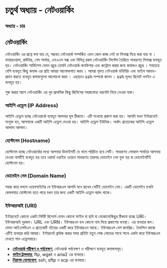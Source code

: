 # চতুর্থ অধ্যায় - নেটওয়ার্কিং

### অধ্যায় - চার

## নেটওয়ার্কিং

নেটওয়ার্কিং এর প্রশ্নে বলা যায় যে, সম্ভবত নেটওয়ার্ক সম্পর্কিত এমন কোন কাজ নেই যা লিনাক্স দিয়ে করা যায় না । ফায়ারওয়াল, রাউটার, নেম সার্ভার, এনএএস বক্স এবং বিভিন্ন রকম নেটওয়ার্কিং সিস্টেম তৈরিতে সাধারণত লিনাক্স ব্যবহৃত হয়। নেটওয়ার্কিং সার্ভিসেস যেমন প্রচুর তেমনি নেটওয়ার্ক কনফিগার এবং কন্ট্রোল করার জন্য কমান্ডও প্রচুর । সবচেয়ে বেশি ব্যবহৃত কিছু কমান্ড এর প্রতি আমরা আলোকপাত করব । আমরা মূলত নেটওয়ার্ক মনিটরিং এবং ফাইল আদান-প্রদান করতে ব্যবহৃত কমান্ডগুলো আলোচনা করব । এছাড়াও ssh সম্পর্কে জানব । ssh মূলত রিমোট লগইন এ ব্যবহৃত হয়।

শুরু করার আগে নেটওয়ার্কিং এর খুব প্রাথমিক কিছু জিনিসের সহজবোধ্য ধারণাটা নিয়ে নেওয়া যাক।

### আইপি এড্রেস \(IP Address\)

আইপি এড্রেস হচ্ছে নেটওয়ার্কে ব্যবহৃত আপনার মূল ঠিকানা। এটি সংখ্যায় প্রকাশ করা হয়। আপনি যখন ইন্টারনেটে সংযুক্ত হন, আপনাকে একটি আইপি এড্রেস দেওয়া হয়। আইপি এড্রেস ইউনিক। অর্থাৎ প্রত্যেকের আইপি এড্রেস আলাদা আলাদা।

### হোস্টনেম \(Hostname\)

হোস্টনেম হচ্ছে নেটওয়ার্কের মধ্যে আপনার ডিভাইসটি যে নামে পরিচিত হবে সেটি। সাধারণত লোকাল সার্ভারে আপনার দেওয়া নামটিই ব্যবহৃত হয় তবে ওয়ার্ল্ড ওয়াইড ওয়েবে সাধারণত তারপর ডোমেইন নেম যুক্ত হয় বা ডোমেইনটিই হোস্টনেম হয়।

### ডোমেইন নেম \(Domain Name\)

সহজ করে বললে ওয়েবসাইটের যে ইউআরএল আপনি মনে রাখেন সেটিই ডোমেইন নেম। একটি ডোমেইন তখনি কেবলমাত্র হোস্টনেম হতে পারে যখন তার জন্য একটি আইপি এড্রেস বরাদ্দ থাকে।

### ইউআরআই \(URI\)

ইন্টারনেটে কোনো একটা নির্দিষ্ট রিসোর্স যেমন কোনো ফাইল বা ছবি বা যেকোনোকিছুর ঠিকানা হচ্ছে URI। ইউআরআই দুরকম। URL এবং URN। ইউআরএন হল কোনো নাম দিয়ে প্রকাশের ব্যবস্থা। এর ব্যবহার কম। যেমন আইএসবিএন এ প্রত্যেকটি বইয়ের একটি করে ইউআরএন আছে। ইউআরএল বেশ জনপ্রিয়। দৈনন্দিন কাজে এটিই ব্যবহার করি আমরা। ইন্টারনেট ব্রাউজ করার সময় প্রতিটা নতুন পেজ লোডের সাথে সাথে একটা করে ইউআরএল দেখতে পান এড্রেসবারে।

* [**নেটওয়ার্ক পরীক্ষণ ও পর্যবেক্ষণ**:](3.4.1.examining-and-monitoring-a-network.md) নেটওয়ার্ক পর্যবেক্ষণ ও পরীক্ষণে ব্যবহৃত কমান্ডসমূহ।
* [**ফাইল ট্রান্সফার**:](3.4.2.file-transfer.md) ftp, wget ও aria2 এর ব্যবহার।
* [**নিরাপদ যোগাযোগ**:](3.4.3.secure-connection.md) ssh, sftp ও scp এর ব্যবহার।

